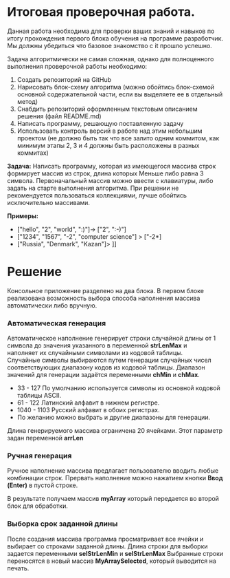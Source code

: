 # Итоговая проверочная работа.  

Данная работа необходима для проверки ваших знаний и навыков по итогу прохождения первого   блока обучения на программе разработчик. Мы должны убедиться что базовое знакомство с it  прошло успешно.  
  
Задача алгоритмически не самая сложная, однако для полноценного выполнения проверочной работы  необходимо:  
1. Создать репозиторий на GitHub  
2. Нарисовать блок-схему алгоритма (можно обойтись блок-схемой основной содержательной части,   если вы выделяете ее в отдельный метод)  
3. Снабдить репозиторий оформленным текстовым описанием решения (файл README.md)  
4. Написать программу, решающую поставленную задачу  
5. Использовать контроль версий в работе над этим небольшим проектом (не должно быть так что   все залито одним коммитом, как минимум этапы 2, 3 и 4 должны быть расположены в разных коммитах)

**Задача:** Написать программу, которая из имеющегося массива строк  формирует массив из строк, длина которых Меньше либо равна 3 символа.  Первоначальный массив можно ввести с клавиатуры, либо задать на старте выполнения алгоритма. При решении не рекомендуется пользоваться  коллекциями, лучше обойтись исключительно массивами.  

**Примеры:**

* ["hello", "2", "world", ":)"]-> ["2", ":-)"]  
* ["1234", "1567", "-2", "computer science"] > ["-2*]  
* ["Russia", "Denmark", "Kazan"]> ]]  

# Решение

Консольное приложение разделено на два блока.
В первом блоке реализована возможность выбора способа наполнения массива автоматически либо вручную.  
  
  ### Автоматическая генерация
Автоматическое наполнение генерирует строки случайной длины от 1 символа до значения указанного в переменной **strLenMax** и  
наполняет их случайными символами из кодовой таблицы.  
Случайные символы выбираются путем генерации случайных чисел соответствующих диапазону кодов из кодовой таблицы. Диапазон  значений для генерации задаётся переменными **chMin** и **chMax**.  

* З3 - 127  По умолчанию используется символы из основной кодовой таблицы ASCII.  
* 61 - 122  Латинский алфавит в нижнем регистре.  
* 1040 - 1103 Русский алфавит в обоих регистрах.  
* По желанию можно выбрать и другие диапазоны для генерации.  
    
Длина генерируемого массива ограничена 20 ячейками. Этот параметр задан переменной **arrLen**
  
  ### Ручная генерация   

Ручное наполнение массива предлагает пользователю вводить любые комбинации строк. Прервать наполнение можно нажатием кнопки
**Ввод (Enter)** в пустой строке.  
  
  В результате получаем массив **myArray** который передается во второй блок для обработки.

  ### Выборка срок заданной длины  
  
После создания массива программа просматривает все ячейки и выбирает со строками заданной длины.
Длина строки для выборки задается переменными **selStrLenMin**  и **selStrLenMax**
Выбранные строки переносятся в новый массив **MyArraySelected**, который выводится на печать.  




